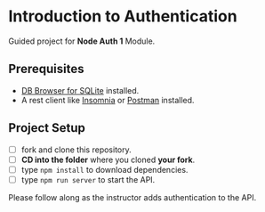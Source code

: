 # Introduction to Authentication

Guided project for **Node Auth 1** Module.

## Prerequisites

- [DB Browser for SQLite](https://sqlitebrowser.org) installed.
- A rest client like [Insomnia](https://insomnia.rest/download/) or [Postman](https://www.getpostman.com/downloads/) installed.

## Project Setup

- [ ] fork and clone this repository.
- [ ] **CD into the folder** where you cloned **your fork**.
- [ ] type `npm install` to download dependencies.
- [ ] type `npm run server` to start the API.

Please follow along as the instructor adds authentication to the API.


<!-- Notes! -->
 
<!-- Authentication (AuthN) = Who are you?
     Authorization (AuthZ)  = What do you want? -->

<!--                Authentication Core Principles:
    -Requiring strong passwords
    -Properly storing passwords
    -Preventing brute-force attacks -->

<!-- brute force example of rainbow table -->
<!-- [Rainbow Table]
md5_hash                                    associated_password
----------------------------------------------------------------------
45893908239012307910981890                  hello world
3095874725872843741039890                   w3bpt10
2093750189701734290171070                   lambda_school
>

<!-- md5 is good for files, but not passwords -->

<!-- b crypt  is great for passwords
https://github.com/dcodeIO/bcrypt.js -->
